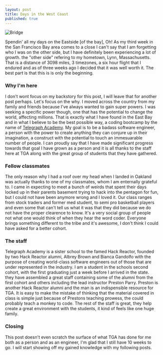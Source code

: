 ```yaml
---
layout: post
title: Days in the West Coast
published: true
---
```



![Bridge]({{site.baseurl}}/images/4540289776_65c401d463_z.jpg)

Spendin' all my days on the Eastside [of the bay], Oh! As my third week in the San Francisco Bay area comes to a close I can't say that I am forgetting who I was on the other side, but I have definitely been experiencing a lot of growth. the "other side" refering to my hometown, Lynn, Massachusetts. That is a distance of 3098 miles, 3 timezones, a six hour flight that I endured and as of three weeks ago I decided that it was well worth it. The best part is that this is is only the beginning.
 
<h3>Why I'm here</h3>
 
I don't wont focus on my backstory for this post, I will leave that for another post perhaps. Let's focus on the why. I moved across the country from my family and friends because I've always wanted to gain super powers. I was seeking a specific power though, one that has the potential to change the world, affecting millions. That is exactly what I have found in the East Bay and in what I believe to be the best possible way, a coding bootcamp by the name of <a href="http://www.telegraphacademy.com/">Telegraph Academy</a>. My goal is to be a badass software engineer, a person with the power to create anything they can conjure up in their imagination, a construct with the potential to touch an immesuarable number of people. I can proudly say that I have made significant progress towards that goal I have grown as a person and it is all thanks to the staff here at TGA along with the great group of students that they have gathered.
 
<h3>Fellow classmates</h3>
 
The only reason why I had a roof over my head when I landed in Oakland was actually thanks to one of my classmates, whom I am enternally grateful to. I came in expecting to meet a bunch of weirds that spent their days locked up in their parents basement trying to hack into the pentagon for fun, but I could not have been anymore wrong and I loved it. Our class ranges from stock traders and former med student, to semi pro basketball players and even some that can't tell us what it was that they did because we do not have the proper clearence to know. It's a very social group of people not what one would think of when they hear the word coder. Everyone brings something different to the tribe and it's awesome, I don't think I could have asked for a better cohort.
 
<h3>The staff</h3>
 
Telegraph Academy is a sister school to the famed Hack Reactor, founded by two Hack Reactor alumni, Albrey Brown and Bianca Gandolfo with the purpose of creating world-class software engineers out of those that are under represented in the industry. I am a student in the schools second cohort, with the first graduating just a week before I arrived in the state. they have assembled a great staff containing some of the alumni from the first cohort and others including the lead instructor Preston Parry. Preston is another Hack Reactor alumni and the man is an indispensible resource for TGA. It is easy to make the mistake of thinking that the material covered in class is simple just because of Prestons teaching prowess, the could probably teach a monkey to code. The rest of the staff is great, they help create a great environment with the students, it kind of feels like one huge family. 
 
<h3>Closing</h3>  
 
This post doesn't even scratch the surface of what TGA has done for me both as a person and as an engineer, I'm glad that I still have 10 weeks to go. I will start showing off my gained knowledge with my following posts.
